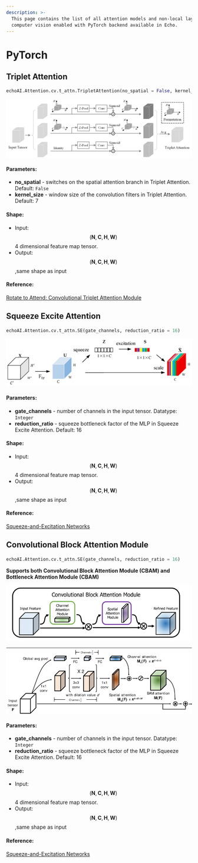 ```yaml
---
description: >-
  This page contains the list of all attention models and non-local layers for
  computer vision enabled with PyTorch backend available in Echo.
---
```


# PyTorch

## Triplet Attention

```python
echoAI.Attention.cv.t_attn.TripletAttention(no_spatial = False, kernel_size = 7)
```

![Triplet Attention](../../.gitbook/assets/triplet.png)

#### Parameters: <a id="triplet-parameters"></a>

* **no\_spatial** - switches on the spatial attention branch in Triplet Attention. Default: `False`
* **kernel\_size** - window size of the convolution filters in Triplet Attention. Default: 7

#### Shape: <a id="triplet-shape"></a>

* Input:$$(\mathbf{N}, \mathbf{C}, \mathbf{H}, \mathbf{W})$$4 dimensional feature map tensor.
* Output:$$(\mathbf{N}, \mathbf{C}, \mathbf{H}, \mathbf{W})$$,same shape as input

#### Reference: <a id="triplet-reference"></a>

[Rotate to Attend: Convolutional Triplet Attention Module](https://arxiv.org/abs/2010.03045)

## Squeeze Excite Attention

```python
echoAI.Attention.cv.t_attn.SE(gate_channels, reduction_ratio = 16)
```

![Squeeze Excite Attention](../../.gitbook/assets/electronics-08-00385-g001.png)

#### Parameters: <a id="se-parameters"></a>

* **gate\_channels** - number of channels in the input tensor. Datatype: `Integer`
* **reduction\_ratio** - squeeze bottleneck factor of the MLP in Squeeze Excite Attention. Default: 16

#### Shape: <a id="se-shape"></a>

* Input:$$(\mathbf{N}, \mathbf{C}, \mathbf{H}, \mathbf{W})$$4 dimensional feature map tensor.
* Output:$$(\mathbf{N}, \mathbf{C}, \mathbf{H}, \mathbf{W})$$,same shape as input

#### Reference: <a id="se-reference"></a>

[Squeeze-and-Excitation Networks](https://arxiv.org/abs/1709.01507)

## Convolutional Block Attention Module 

```python
echoAI.Attention.cv.t_attn.SE(gate_channels, reduction_ratio = 16)
```

 **Supports both Convolutional Block Attention Module \(CBAM\) and Bottleneck Attention Module \(CBAM\)**

![](../../.gitbook/assets/x1.png)

![Convolutional Block Attention Module and Bottleneck Attention Module](../../.gitbook/assets/5-figure2-1.png)

#### Parameters: <a id="se-parameters"></a>

* **gate\_channels** - number of channels in the input tensor. Datatype: `Integer`
* **reduction\_ratio** - squeeze bottleneck factor of the MLP in Squeeze Excite Attention. Default: 16

#### Shape: <a id="se-shape"></a>

* Input:$$(\mathbf{N}, \mathbf{C}, \mathbf{H}, \mathbf{W})$$4 dimensional feature map tensor.
* Output:$$(\mathbf{N}, \mathbf{C}, \mathbf{H}, \mathbf{W})$$,same shape as input

#### Reference: <a id="se-reference"></a>

[Squeeze-and-Excitation Networks](https://arxiv.org/abs/1709.01507)



